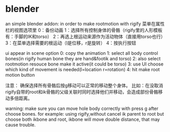 # blender
an simple blender addon: in order to make rootmotion with rigify
菜单在属性栏的视图选项里
0：备份动画
1：选择所有控制身体的骨骼（rigify里的人形模板有：手脚的IK和torso）
2：再选上根运动来源作为活动物体（直接用torso也行）
3：在菜单选择需要的根运动（l是位移，r是旋转）
4：按执行按钮

ui appear in scene option
0: copy the animation
1: select all body control bones(in rigify human bone they are hand&footik and torso) 
2: also select rootmotion resouce bone make it active(it could be torso)
3: use UI choose which kind of movement is needed(l=location r=rotation)
4: hit make root motion button

注意：
确保选择所有骨骼后按g移动可以正常的移动整个身体。
比如：在没取消rigify自带的root和ik骨骼的父级关联时同时选择他们并移动，会造成部份骨骼移动多倍距离。

warning:
make sure you can move hole body correctly with press g after choose bones.
for example: using rigify,without cancel ik parent to root but choose both ikbone and root, ikbone will move double distance, that may cause trouble.
